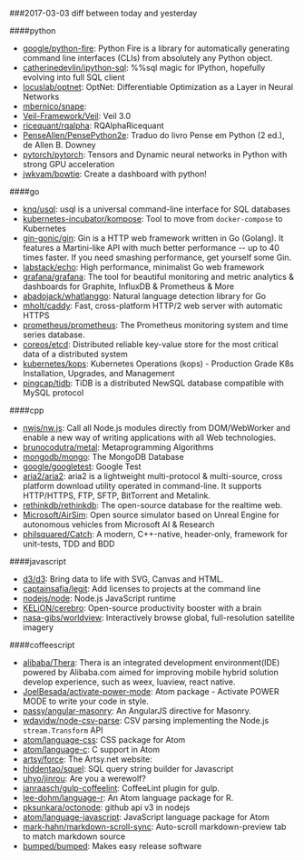 ###2017-03-03
diff between today and yesterday

####python
* [google/python-fire](https://github.com/google/python-fire): Python Fire is a library for automatically generating command line interfaces (CLIs) from absolutely any Python object.
* [catherinedevlin/ipython-sql](https://github.com/catherinedevlin/ipython-sql): %%sql magic for IPython, hopefully evolving into full SQL client
* [locuslab/optnet](https://github.com/locuslab/optnet): OptNet: Differentiable Optimization as a Layer in Neural Networks
* [mbernico/snape](https://github.com/mbernico/snape): 
* [Veil-Framework/Veil](https://github.com/Veil-Framework/Veil): Veil 3.0
* [ricequant/rqalpha](https://github.com/ricequant/rqalpha): RQAlphaRicequant
* [PenseAllen/PensePython2e](https://github.com/PenseAllen/PensePython2e): Traduo do livro Pense em Python (2 ed.), de Allen B. Downey
* [pytorch/pytorch](https://github.com/pytorch/pytorch): Tensors and Dynamic neural networks in Python with strong GPU acceleration
* [jwkvam/bowtie](https://github.com/jwkvam/bowtie): Create a dashboard with python!

####go
* [knq/usql](https://github.com/knq/usql): usql is a universal command-line interface for SQL databases
* [kubernetes-incubator/kompose](https://github.com/kubernetes-incubator/kompose): Tool to move from `docker-compose` to Kubernetes
* [gin-gonic/gin](https://github.com/gin-gonic/gin): Gin is a HTTP web framework written in Go (Golang). It features a Martini-like API with much better performance -- up to 40 times faster. If you need smashing performance, get yourself some Gin.
* [labstack/echo](https://github.com/labstack/echo): High performance, minimalist Go web framework
* [grafana/grafana](https://github.com/grafana/grafana): The tool for beautiful monitoring and metric analytics & dashboards for Graphite, InfluxDB & Prometheus & More
* [abadojack/whatlanggo](https://github.com/abadojack/whatlanggo): Natural language detection library for Go
* [mholt/caddy](https://github.com/mholt/caddy): Fast, cross-platform HTTP/2 web server with automatic HTTPS
* [prometheus/prometheus](https://github.com/prometheus/prometheus): The Prometheus monitoring system and time series database.
* [coreos/etcd](https://github.com/coreos/etcd): Distributed reliable key-value store for the most critical data of a distributed system
* [kubernetes/kops](https://github.com/kubernetes/kops): Kubernetes Operations (kops) - Production Grade K8s Installation, Upgrades, and Management
* [pingcap/tidb](https://github.com/pingcap/tidb): TiDB is a distributed NewSQL database compatible with MySQL protocol

####cpp
* [nwjs/nw.js](https://github.com/nwjs/nw.js): Call all Node.js modules directly from DOM/WebWorker and enable a new way of writing applications with all Web technologies.
* [brunocodutra/metal](https://github.com/brunocodutra/metal): Metaprogramming Algorithms
* [mongodb/mongo](https://github.com/mongodb/mongo): The MongoDB Database
* [google/googletest](https://github.com/google/googletest): Google Test
* [aria2/aria2](https://github.com/aria2/aria2): aria2 is a lightweight multi-protocol & multi-source, cross platform download utility operated in command-line. It supports HTTP/HTTPS, FTP, SFTP, BitTorrent and Metalink.
* [rethinkdb/rethinkdb](https://github.com/rethinkdb/rethinkdb): The open-source database for the realtime web.
* [Microsoft/AirSim](https://github.com/Microsoft/AirSim): Open source simulator based on Unreal Engine for autonomous vehicles from Microsoft AI & Research
* [philsquared/Catch](https://github.com/philsquared/Catch): A modern, C++-native, header-only, framework for unit-tests, TDD and BDD

####javascript
* [d3/d3](https://github.com/d3/d3): Bring data to life with SVG, Canvas and HTML. 
* [captainsafia/legit](https://github.com/captainsafia/legit): Add licenses to projects at the command line
* [nodejs/node](https://github.com/nodejs/node): Node.js JavaScript runtime 
* [KELiON/cerebro](https://github.com/KELiON/cerebro): Open-source productivity booster with a brain
* [nasa-gibs/worldview](https://github.com/nasa-gibs/worldview): Interactively browse global, full-resolution satellite imagery

####coffeescript
* [alibaba/Thera](https://github.com/alibaba/Thera): Thera is an integrated development environment(IDE) powered by Alibaba.com aimed for improving mobile hybrid solution develop experience, such as weex, luaview, react native.
* [JoelBesada/activate-power-mode](https://github.com/JoelBesada/activate-power-mode): Atom package - Activate POWER MODE to write your code in style.
* [passy/angular-masonry](https://github.com/passy/angular-masonry): An AngularJS directive for Masonry.
* [wdavidw/node-csv-parse](https://github.com/wdavidw/node-csv-parse): CSV parsing implementing the Node.js `stream.Transform` API
* [atom/language-css](https://github.com/atom/language-css): CSS package for Atom
* [atom/language-c](https://github.com/atom/language-c): C support in Atom
* [artsy/force](https://github.com/artsy/force): The Artsy.net website:
* [hiddentao/squel](https://github.com/hiddentao/squel):  SQL query string builder for Javascript
* [uhyo/jinrou](https://github.com/uhyo/jinrou): Are you a werewolf?
* [janraasch/gulp-coffeelint](https://github.com/janraasch/gulp-coffeelint): CoffeeLint plugin for gulp.
* [lee-dohm/language-r](https://github.com/lee-dohm/language-r): An Atom language package for R.
* [pksunkara/octonode](https://github.com/pksunkara/octonode): github api v3 in nodejs
* [atom/language-javascript](https://github.com/atom/language-javascript): JavaScript language package for Atom
* [mark-hahn/markdown-scroll-sync](https://github.com/mark-hahn/markdown-scroll-sync): Auto-scroll markdown-preview tab to match markdown source
* [bumped/bumped](https://github.com/bumped/bumped):  Makes easy release software
